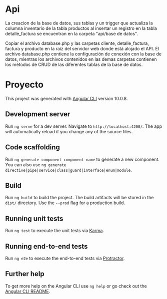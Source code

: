 # Api 

La creacion de la base de datos, sus tablas y un trigger que actualiza la columna inventario de la tabla productos al insertar un registro en la tabla detalle_factura se encuentran en la carpeta "api/base de datos".

Copiar el archivo database.php y las carpetas cliente, detalle_factura, factura y producto en la raíz del servidor web donde está alojado el API. El archivo database.php contiene la configuración de conexión con la base de datos, mientras los archivos contenidos en las demas carpetas contienen los métodos de CRUD de las diferentes tablas de la base de datos.

# Proyecto

This project was generated with [Angular CLI](https://github.com/angular/angular-cli) version 10.0.8.

## Development server

Run `ng serve` for a dev server. Navigate to `http://localhost:4200/`. The app will automatically reload if you change any of the source files.

## Code scaffolding

Run `ng generate component component-name` to generate a new component. You can also use `ng generate directive|pipe|service|class|guard|interface|enum|module`.

## Build

Run `ng build` to build the project. The build artifacts will be stored in the `dist/` directory. Use the `--prod` flag for a production build.

## Running unit tests

Run `ng test` to execute the unit tests via [Karma](https://karma-runner.github.io).

## Running end-to-end tests

Run `ng e2e` to execute the end-to-end tests via [Protractor](http://www.protractortest.org/).

## Further help

To get more help on the Angular CLI use `ng help` or go check out the [Angular CLI README](https://github.com/angular/angular-cli/blob/master/README.md).
